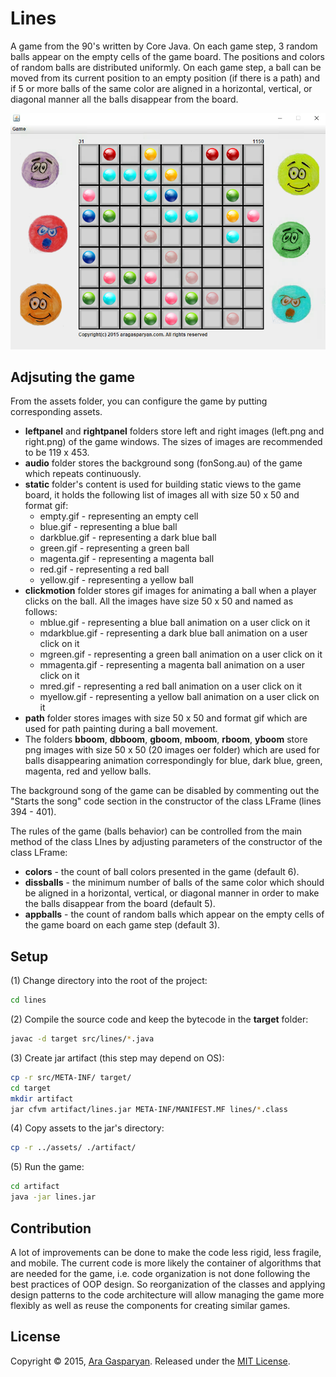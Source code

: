 # Lines
A game from the 90's written by Core Java. On each game step, 3 random balls appear on the empty cells of the game board. The positions and colors of random balls are distributed uniformly. On each game step, a ball can be moved from its current position to an empty position (if there is a path) and if 5 or more balls of the same color are aligned in a horizontal, vertical, or diagonal manner all the balls disappear from the board.

<p align="center">
<img src="./capture1.png" Alt="Puzzle game colored lines by Ara Gasparyan" />
</p>

## Adjsuting the game
From the assets folder, you can configure the game by putting corresponding assets.
- **leftpanel** and **rightpanel** folders store left and right images (left.png and right.png) of the game windows. The sizes of images are recommended to be 119 x 453.
- **audio** folder stores the background song (fonSong.au) of the game which repeats continuously.
- **static** folder's content is used for building static views to the game board, it holds the following list of images all with size 50 x 50 and format gif:
  - empty.gif - representing an empty cell
  - blue.gif - representing a blue ball
  - darkblue.gif - representing a dark blue ball
  - green.gif - representing a green ball
  - magenta.gif - representing a magenta ball
  - red.gif - representing a red ball
  - yellow.gif - representing a yellow ball
- **clickmotion** folder stores gif images for animating a ball when a player clicks on the ball. All the images have size 50 x 50 and named as follows:
  - mblue.gif - representing a blue ball animation on a user click on it
  - mdarkblue.gif - representing a dark blue ball animation on a user click on it
  - mgreen.gif - representing a green ball animation on a user click on it
  - mmagenta.gif - representing a magenta ball animation on a user click on it
  - mred.gif - representing a red ball animation on a user click on it
  - myellow.gif - representing a yellow ball animation on a user click on it
- **path** folder stores images with size 50 x 50 and format gif which are used for path painting during a ball movement.
- The folders **bboom**, **dbboom**, **gboom**, **mboom**, **rboom**, **yboom** store png images with size 50 x 50 (20 images oer folder) which are used for balls disappearing animation correspondingly for blue, dark blue, green, magenta, red and yellow balls.

The background song of the game can be disabled by commenting out the "Starts the song" code section in the constructor of the class LFrame (lines 394 - 401).

The rules of the game (balls behavior) can be controlled from the main method of the class LInes by adjusting parameters of the constructor of the class LFrame:
- **colors** - the count of ball colors presented in the game (default 6).
- **dissballs** - the minimum number of balls of the same color which should be aligned in a horizontal, vertical, or diagonal manner in order to make the balls disappear from the board (default 5).
- **appballs** - the count of random balls which appear on the empty cells of the game board on each game step (default 3).


## Setup
(1) Change directory into the root of the project:
```sh
cd lines
```

(2) Compile the source code and keep the bytecode in the **target** folder:
```sh
javac -d target src/lines/*.java
```

(3) Create jar artifact (this step may depend on OS):
```sh
cp -r src/META-INF/ target/
cd target
mkdir artifact
jar cfvm artifact/lines.jar META-INF/MANIFEST.MF lines/*.class
```

(4) Copy assets to the jar's directory:
```sh
cp -r ../assets/ ./artifact/
```

(5) Run the game:
```sh
cd artifact
java -jar lines.jar
```

## Contribution
A lot of improvements can be done to make the code less rigid, less fragile, and mobile. The current code is more likely the container of algorithms that are needed for the game, i.e. code organization is not done following the best practices of OOP design. So reorganization of the classes and applying design patterns to the code architecture will allow managing the game more flexibly as well as reuse the components for creating similar games.

## License
Copyright © 2015, [Ara Gasparyan](https://aragasparyan.com).
Released under the [MIT License](https://opensource.org/licenses/MIT).
